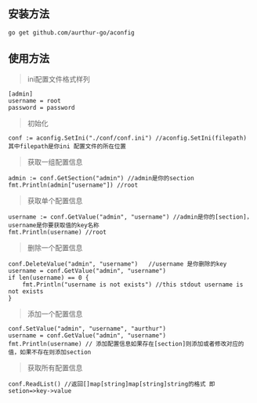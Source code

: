## 安装方法

	go get github.com/aurthur-go/aconfig

## 使用方法

>ini配置文件格式样列
	
	[admin]
	username = root
	password = password
	

>初始化

	conf := aconfig.SetIni("./conf/conf.ini") //aconfig.SetIni(filepath) 其中filepath是你ini 配置文件的所在位置

>获取一组配置信息

	admin := conf.GetSection("admin") //admin是你的section
	fmt.Println(admin["username"]) //root

>获取单个配置信息

	username := conf.GetValue("admin", "username") //admin是你的[section]，username是你要获取值的key名称
	fmt.Println(username) //root

>删除一个配置信息

	conf.DeleteValue("admin", "username")	//username 是你删除的key
	username = conf.GetValue("admin", "username")
	if len(username) == 0 {
		fmt.Println("username is not exists") //this stdout username is not exists
	}

>添加一个配置信息

	conf.SetValue("admin", "username", "aurthur")
	username = conf.GetValue("admin", "username")
	fmt.Println(username) // 添加配置信息如果存在[section]则添加或者修改对应的值，如果不存在则添加section

>获取所有配置信息

	conf.ReadList() //返回[]map[string]map[string]string的格式 即setion=>key->value
